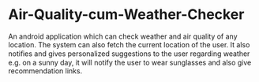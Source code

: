 # Air-Quality-cum-Weather-Checker
An android application which can check weather and air quality of any location. The system can also fetch the current location of the user. It also notiﬁes and gives personalized suggestions to the user regarding weather e.g. on a sunny day, it will notify the user to wear sunglasses and also give recommendation links.
